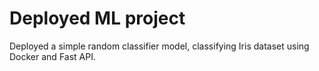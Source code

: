 # Deployed ML project
Deployed a simple random classifier model, classifying Iris dataset using Docker and Fast API. 
